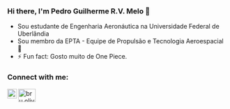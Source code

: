 ### Hi there, I'm Pedro Guilherme R.V. Melo 👋
- Sou estudante de Engenharia Aeronáutica na Universidade Federal de Uberlândia
- Sou membro da EPTA - Equipe de Propulsão e Tecnologia Aeroespacial 🚀
- ⚡ Fun fact: Gosto muito de One Piece.

### Connect with me:
[<img align="left" alt="codeSTACKr | Instagram" width="22px" src="https://cdn.jsdelivr.net/npm/simple-icons@v3/icons/instagram.svg" />][instagram]
<a href="https://www.facebook.com/profile.php?id=100000605925602" target="blank"><img align="center" src="https://cdn.jsdelivr.net/npm/simple-icons@3.0.1/icons/facebook.svg" alt="bru.oliveira2002" height="30" width="40" /></a>

[instagram]: https://www.instagram.com/pedrogui.melo
<!--
**pedroguimelo/pedroguimelo** is a ✨ _special_ ✨ repository because its `README.md` (this file) appears on your GitHub profile.



- 🌱 I’m currently learning:
 
- 👯 I’m looking to collaborate on ...
- 🤔 I’m looking for help with ...
- 💬 Ask me about ...
- 📫 How to reach me: ...
- 😄 Pronouns: ...
- ⚡ Fun fact: ...
-->
